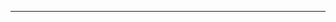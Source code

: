 <!--
CO_OP_TRANSLATOR_METADATA:
{
  "original_hash": "661bbc8e2592ebbb96aa84b1462f5755",
  "translation_date": "2025-08-28T20:18:25+00:00",
  "source_file": "03-CoreGenerativeAITechniques/README.md",
  "language_code": "he"
}
-->


---

